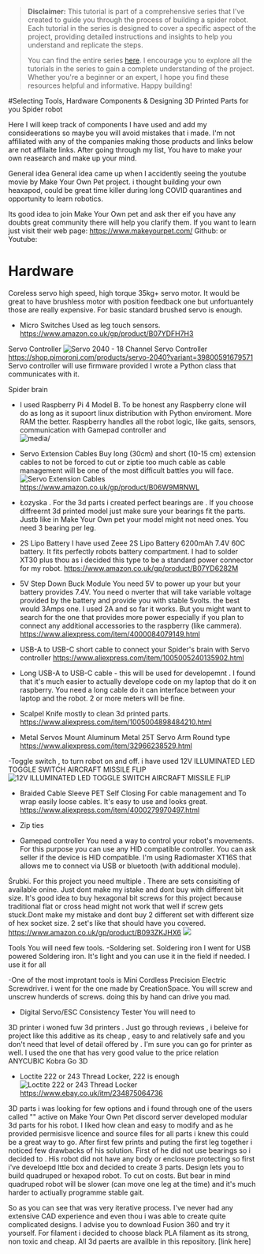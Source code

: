 > **Disclaimer:** This tutorial is part of a comprehensive series that I've created to guide you through the process of building a spider robot. Each tutorial in the series is designed to cover a specific aspect of the project, providing detailed instructions and insights to help you understand and replicate the steps.
> 
> You can find the entire series [here](../README.md). I encourage you to explore all the tutorials in the series to gain a complete understanding of the project. Whether you're a beginner or an expert, I hope you find these resources helpful and informative. Happy building!

#Selecting Tools, Hardware Components & Designing 3D Printed Parts for you Spider robot

Here I will keep track of components I have used and add my consideerations so maybe you will avoid mistakes that i made.
I'm not affiliated with any of the companies making those products and links below are not affilaite links.  After going through my list, You have to make your own reasearch and make up your mind. 

General idea
General idea came up when I accidently seeing the youtube movie by Make Your Own Pet project. i thought building your own heaxapod,  could be great time killer during long COVID quarantines and opportunity to learn robotics.

Its good idea to join Make Your Own pet and ask ther eif you have any doubts great community there will help you clarify them.
If you want to learn just visit their web page:
https://www.makeyourpet.com/
Github: 
or Youtube:






# Hardware
Coreless servo high speed, high torque 35kg+ servo motor.
It would be great to have brushless motor with position feedback one but unfortuantely those are really expensive. For basic standard brushed servo is enough.

- Micro Switches 
Used as leg touch sensors.
https://www.amazon.co.uk/gp/product/B07YDFH7H3


Servo Controller 
![Servo 2040 - 18 Channel Servo Controller](media/servo-2040-1_768x768.webp)
https://shop.pimoroni.com/products/servo-2040?variant=39800591679571
Servo controller will use firmware provided 
I wrote a Python class that communicates with it.

Spider brain
- I used Raspberry Pi 4 Model B. To be honest any Raspberry clone will do as long as it supoort linux distribution with Python enviroment. More RAM the better.
Raspberry handles all the robot logic, like gaits, sensors, communication with Gamepad controller and  
![media/]()
- Servo Extension Cables 
Buy long (30cm) and short (10-15 cm) extension cables to not be forced to cut or ziptie too much cable as cable management will be one of the most difficult battles you will face.
![Servo Extension Cables ](media/51rFqlV6QrL.jpg)
https://www.amazon.co.uk/gp/product/B06W9MRNWL

- Łozyska . For the 3d parts i created perfect bearings are . If you choose diffreernt 3d printed model just make sure your bearings fit the parts. Justb like in Make Your Own pet your model might not need ones. 
You need 3 bearing per leg.

- 2S Lipo Battery 
I have used Zeee 2S Lipo Battery 6200mAh 7.4V 60C battery. It fits perfectly robots battery compartment. I had to solder XT30 plus thou as i decided this type to be a standard power connector for my robot.
https://www.amazon.co.uk/gp/product/B07YD6282M

- 5V Step Down Buck Module
You need 5V to power up your but your battery provides 7.4V. You need o nverter that will take variable voltage provided by the battery and provide you with stable 5volts. the best would 3Amps one. I used 2A and so far it works. But you might want to search for the one that provides more power especially if you plan to connect any additional accessories to the raspberry (like cammera). 
https://www.aliexpress.com/item/4000084079149.html

- USB-A to USB-C short cable to connect your Spider's brain with Servo controller
https://www.aliexpress.com/item/1005005240135902.html

- Long USB-A to USB-C cable -  this will be used for developemnt . I found that it's much easier to actually develope code on my laptop that do it on raspberry. You need a long cable do it can interface between your laptop and the robot. 2 or more meters will be fine.

- Scalpel Knife mostly to clean 3d printed parts.
https://www.aliexpress.com/item/1005004898484210.html

- Metal Servos Mount Aluminum Metal 25T Servo Arm Round type
https://www.aliexpress.com/item/32966238529.html

-Toggle switch , to turn robot on and off. i have used 12V ILLUMINATED LED TOGGLE SWITCH AIRCRAFT MISSILE FLIP
![12V ILLUMINATED LED TOGGLE SWITCH AIRCRAFT MISSILE FLIP](image.png)

- Braided Cable Sleeve PET Self Closing
For cable management and To wrap easily loose cables. It's easy to use and looks great.
https://www.aliexpress.com/item/4000279970497.html

- Zip ties

- Gamepad controller
You need a way to control your robot's movements. For this purpose  you can use any HID compatible controller. You can ask seller if the device is HID compatible. I'm using Radiomaster XT16S that allows me to connect via USB or bluetooth (with additional module).


Śrubki. For this project you need multiple . There are sets consisiting of available onine. Just dont make my  istake and dont buy with different bit size. It's good idea to buy hexagonal bit screws for this project because traditional flat or cross head might not work that well if screw gets stuck.Dont make my mistake and dont buy 2 different set with different size of hex socket size. 2 set's like that should have you covered.
https://www.amazon.co.uk/gp/product/B093ZKJHX6
![](media/81YxCIYD7zL._AC_SX569_.jpg)


Tools
You will need few tools.
-Soldering set. 
Soldering iron
I went for USB powered Soldering iron. It's light and you can use it in the field if needed. I use it for all

-One of the most improtant tools is Mini Cordless Precision Electric Screwdriver. i went for the one made by CreationSpace. You will screw and unscrew hunderds of screws. doing this by hand can drive you mad.

- Digital Servo/ESC Consistency Tester 
You will need to 

3D printer i woned fuw 3d printers . Just go through reviews , i beleive for project like this additive as its cheap , easy to and relatively safe and you don't need that level of detail offered by . I'm sure you can go for printer as well.
I used the one that has very good value to the price relation ANYCUBIC Kobra Go 3D

- Loctite 222 or 243 Thread Locker, 222 is enough 
![Loctite 222 or 243 Thread Locker](media/s-l1600.jpg)
https://www.ebay.co.uk/itm/234875064736

3D parts
i was looking for few options and i found through one of the users called "" active on Make Your Own Pet discord server developed modular 3d parts for his robot. I liked how clean and easy to modify and as he provided permisisve licence and source files for all parts i knew this could be a great way to go.
After first few prints and puting the first leg together i noticed  few drawbacks of his solution.
First of he did not use bearings so i decided to .
His robot did not have any body or enclosure protecting so first i've develoepd lttle box and decided  to create 3 parts.
Design lets you to build quadruped or hexapod robot. To cut on costs. But bear in mind quadruped robot will be slower (can move one leg at the time) and it's much harder to actiually programme stable gait.

So as you can see that was very iterative process.
I've never had any extensive CAD experience and even thou i was able to create quite complicated designs. I advise you to download Fusion 360 and try it yourself. 
For filament i decided to choose black PLA filament as its strong, non toxic and cheap.
All 3d paerts are availble in this repository.
[link here]